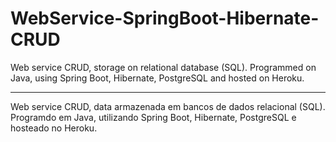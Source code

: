 # WebService-SpringBoot-Hibernate-CRUD

Web service CRUD, storage on relational database (SQL).
Programmed on Java, using Spring Boot, Hibernate, PostgreSQL and hosted on Heroku.

<hr>

Web service CRUD, data armazenada em bancos de dados relacional (SQL).
Programdo em Java, utilizando Spring Boot, Hibernate, PostgreSQL e hosteado no Heroku.

